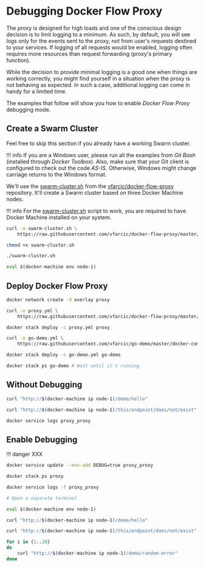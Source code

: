 # Debugging Docker Flow Proxy

The proxy is designed for high loads and one of the conscious design decision is to limit logging to a minimum. As such, by default, you will see logs only for the events sent to the proxy, not from user's requests destined to your services. If logging of all requests would be enabled, logging often requires more resources than request forwarding (proxy's primary function).

While the decision to provide minimal logging is a good one when things are working correctly, you might find yourself in a situation when the proxy is not behaving as expected. In such a case, additional logging can come in handy for a limited time.

The examples that follow will show you how to enable *Docker Flow Proxy* debugging mode.

## Create a Swarm Cluster

Feel free to skip this section if you already have a working Swarm cluster.

!!! info
	If you are a Windows user, please run all the examples from *Git Bash* (installed through *Docker Toolbox*). Also, make sure that your Git client is configured to check out the code *AS-IS*. Otherwise, Windows might change carriage returns to the Windows format.

We'll use the [swarm-cluster.sh](https://github.com/vfarcic/docker-flow-proxy/blob/master/scripts/swarm-cluster.sh) from the [vfarcic/docker-flow-proxy](https://github.com/vfarcic/docker-flow-proxy) repository. It'll create a Swarm cluster based on three Docker Machine nodes.

!!! info
	For the [swarm-cluster.sh](https://github.com/vfarcic/docker-flow-proxy/blob/master/scripts/swarm-cluster.sh) script to work, you are required to have Docker Machine installed on your system.

```bash
curl -o swarm-cluster.sh \
    https://raw.githubusercontent.com/vfarcic/docker-flow-proxy/master/scripts/swarm-cluster.sh

chmod +x swarm-cluster.sh

./swarm-cluster.sh

eval $(docker-machine env node-1)
```

## Deploy Docker Flow Proxy

```bash
docker network create -d overlay proxy

curl -o proxy.yml \
    https://raw.githubusercontent.com/vfarcic/docker-flow-proxy/master/docker-compose-stack.yml

docker stack deploy -c proxy.yml proxy

curl -o go-demo.yml \
    https://raw.githubusercontent.com/vfarcic/go-demo/master/docker-compose-stack.yml

docker stack deploy -c go-demo.yml go-demo

docker stack ps go-demo # Wait until it's running
```

## Without Debugging

```bash
curl "http://$(docker-machine ip node-1)/demo/hello"

curl "http://$(docker-machine ip node-1)/this/endpoint/does/not/exist"

docker service logs proxy_proxy
```

## Enable Debugging

!!! danger
	XXX

```bash
docker service update --env-add DEBUG=true proxy_proxy

docker stack ps proxy

docker service logs -f proxy_proxy

# Open a separate terminal

eval $(docker-machine env node-1)

curl "http://$(docker-machine ip node-1)/demo/hello"

curl "http://$(docker-machine ip node-1)/this/endpoint/does/not/exist"

for i in {1..20}
do
    curl "http://$(docker-machine ip node-1)/demo/random-error"
done
```
